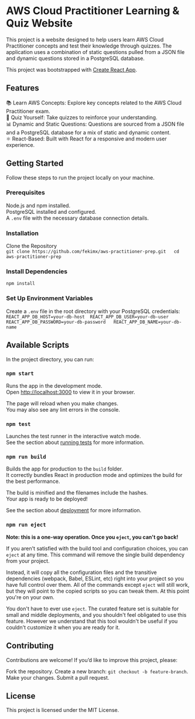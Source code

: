 # AWS Cloud Practitioner Learning & Quiz Website

This project is a website designed to help users learn AWS Cloud Practitioner concepts and test their knowledge through quizzes. The application uses a combination of static questions pulled from a JSON file and dynamic questions stored in a PostgreSQL database.

This project was bootstrapped with [Create React App](https://github.com/facebook/create-react-app).

## Features
  
📚 Learn AWS Concepts: Explore key concepts related to the AWS Cloud Practitioner exam.  
📝 Quiz Yourself: Take quizzes to reinforce your understanding.  
📊 Dynamic and Static Questions: Questions are sourced from a JSON file and a PostgreSQL database for a mix of static and dynamic content.  
⚛️ React-Based: Built with React for a responsive and modern user experience.  

## Getting Started

Follow these steps to run the project locally on your machine.

### Prerequisites
Node.js and npm installed.  
PostgreSQL installed and configured.  
A `.env` file with the necessary database connection details.  

### Installation
Clone the Repository  
`git clone https://github.com/fekimx/aws-practitioner-prep.git  
cd aws-practitioner-prep`

### Install Dependencies
`npm install`

### Set Up Environment Variables
Create a `.env` file in the root directory with your PostgreSQL credentials:  
`
REACT_APP_DB_HOST=your-db-host 
REACT_APP_DB_USER=your-db-user 
REACT_APP_DB_PASSWORD=your-db-password  
REACT_APP_DB_NAME=your-db-name
`

## Available Scripts

In the project directory, you can run:

### `npm start`

Runs the app in the development mode.\
Open [http://localhost:3000](http://localhost:3000) to view it in your browser.

The page will reload when you make changes.\
You may also see any lint errors in the console.

### `npm test`

Launches the test runner in the interactive watch mode.\
See the section about [running tests](https://facebook.github.io/create-react-app/docs/running-tests) for more information.

### `npm run build`

Builds the app for production to the `build` folder.\
It correctly bundles React in production mode and optimizes the build for the best performance.

The build is minified and the filenames include the hashes.\
Your app is ready to be deployed!

See the section about [deployment](https://facebook.github.io/create-react-app/docs/deployment) for more information.

### `npm run eject`

**Note: this is a one-way operation. Once you `eject`, you can't go back!**

If you aren't satisfied with the build tool and configuration choices, you can `eject` at any time. This command will remove the single build dependency from your project.

Instead, it will copy all the configuration files and the transitive dependencies (webpack, Babel, ESLint, etc) right into your project so you have full control over them. All of the commands except `eject` will still work, but they will point to the copied scripts so you can tweak them. At this point you're on your own.

You don't have to ever use `eject`. The curated feature set is suitable for small and middle deployments, and you shouldn't feel obligated to use this feature. However we understand that this tool wouldn't be useful if you couldn't customize it when you are ready for it.

## Contributing

Contributions are welcome! If you’d like to improve this project, please:

Fork the repository.
Create a new branch: `git checkout -b feature-branch`.
Make your changes.
Submit a pull request.

## License

This project is licensed under the MIT License.
